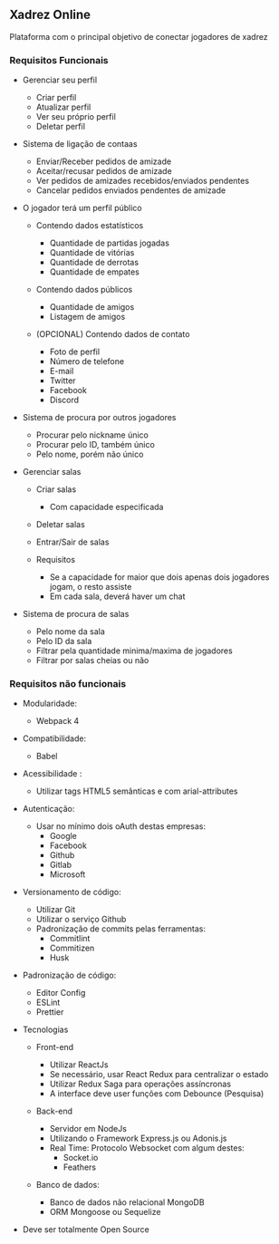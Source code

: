 ## Xadrez Online
Plataforma com o principal objetivo de conectar jogadores de xadrez

### Requisitos Funcionais
- Gerenciar seu perfil 
    - Criar perfil
    - Atualizar perfil
    - Ver seu próprio perfil
    - Deletar perfil

- Sistema de ligação de contaas
    - Enviar/Receber pedidos de amizade
    - Aceitar/recusar pedidos de amizade
    - Ver pedidos de amizades recebidos/enviados pendentes
    - Cancelar pedidos enviados pendentes de amizade

- O jogador terá um perfil público
    - Contendo dados estatísticos
        - Quantidade de partidas jogadas
        - Quantidade de vitórias
        - Quantidade de derrotas
        - Quantidade de empates

    - Contendo dados públicos
        - Quantidade de amigos
        - Listagem de amigos

    - (OPCIONAL) Contendo dados de contato
        - Foto de perfil
        - Número de telefone
        - E-mail
        - Twitter
        - Facebook
        - Discord

- Sistema de procura por outros jogadores
    - Procurar pelo nickname único
    - Procurar pelo ID, também único
    - Pelo nome, porém não único

- Gerenciar salas
    - Criar salas
        - Com capacidade especificada

    - Deletar salas

    - Entrar/Sair de salas

    - Requisitos
        - Se a capacidade for maior que dois
        apenas dois jogadores jogam, o resto assiste
        - Em cada sala, deverá haver um chat

- Sistema de procura de salas
    - Pelo nome da sala
    - Pelo ID da sala
    - Filtrar pela quantidade minima/maxima de jogadores
    - Filtrar por salas cheias ou não


### Requisitos não funcionais
    
- Modularidade:
    - Webpack 4

- Compatibilidade:
    - Babel

- Acessibilidade :
    - Utilizar tags HTML5 semânticas e com arial-attributes

- Autenticação:
    - Usar no mínimo dois oAuth destas empresas:
        - Google
        - Facebook
        - Github
        - Gitlab
        - Microsoft

- Versionamento de código:
    - Utilizar Git
    - Utilizar o serviço Github
    - Padronização de commits pelas ferramentas:
        - Commitlint
        - Commitizen
        - Husk

- Padronização de código:
    - Editor Config
    - ESLint
    - Prettier

- Tecnologias
    - Front-end
        - Utilizar ReactJs
        - Se necessário, usar React Redux para centralizar o estado
        - Utilizar Redux Saga para operações assíncronas
        - A interface deve user funções com Debounce (Pesquisa)

    - Back-end
        - Servidor em NodeJs
        - Utilizando o Framework Express.js ou Adonis.js
        - Real Time: Protocolo Websocket com algum destes:
            - Socket.io
            - Feathers
            
    - Banco de dados:
        - Banco de dados não relacional MongoDB
        - ORM Mongoose ou Sequelize

- Deve ser totalmente Open Source